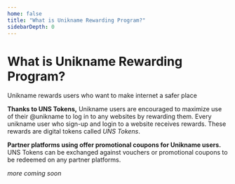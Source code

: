 ```yaml
---
home: false
title: "What is Unikname Rewarding Program?"
sidebarDepth: 0
---
```


# What is Unikname Rewarding Program?

<p class="focustext">
Unikname rewards users who want to make internet a safer place
</p>

**Thanks to UNS Tokens,** Unikname users are encouraged to maximize use of their @unikname to log in to any websites by rewarding them. Every unikname user who sign-up and login to a website receives rewards. These rewards are digital tokens called _UNS Tokens_. 

**Partner platforms using <brand name="UNC"/> offer promotional coupons for Unikname users.** UNS Tokens can be exchanged against vouchers or promotional coupons to be redeemed on any partner platforms.

_more coming soon_
